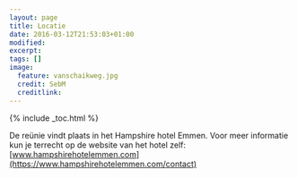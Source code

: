 ```yaml
---
layout: page
title: Locatie
date: 2016-03-12T21:53:03+01:00
modified:
excerpt:
tags: []
image:
  feature: vanschaikweg.jpg
  credit: SebM
  creditlink: 
---
```


{% include _toc.html %}

De reünie vindt plaats in het Hampshire hotel Emmen. Voor meer informatie kun je terrecht op de website van het hotel zelf: [www.hampshirehotelemmen.com](https://www.hampshirehotelemmen.com/contact)

